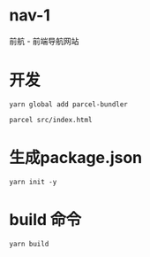 # nav-1
 前航 - 前端导航网站

# 开发

```
yarn global add parcel-bundler

parcel src/index.html
```

# 生成package.json

```
yarn init -y
```

# build 命令

```
yarn build
```
